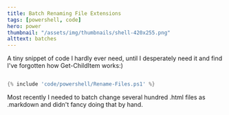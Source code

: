 ```yaml
---
title: Batch Renaming File Extensions
tags: [powershell, code]
hero: power
thumbnail: "/assets/img/thumbnails/shell-420x255.png"
alttext: batches
---
```


A tiny snippet of code I hardly ever need, until I desperately need it and find I've forgotten how
Get-ChildItem works:)

```powershell

{% include 'code/powershell/Rename-Files.ps1' %}

```

Most recently I needed to batch change several hundred .html files as .markdown and didn't fancy
doing that by hand.
